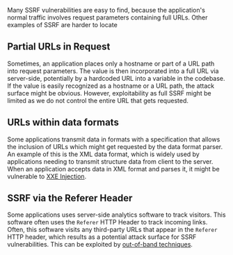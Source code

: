 Many SSRF vulnerabilities are easy to find, because the application's normal traffic involves request parameters containing full URLs. Other examples of SSRF are harder to locate
## Partial URLs in Request
Sometimes, an application places only a hostname or part of a URL path into request parameters. The value is then incorporated into a full URL via server-side, potentially by a hardcoded URL into a variable in the codebase. If the value is easily recognized as a hostname or a URL path, the attack surface might be obvious. However, exploitability as full SSRF might be limited as we do not control the entire URL that gets requested.
## URLs within data formats
Some applications transmit data in formats with a specification that allows the inclusion of URLs which might get requested by the data format parser. An example of this is the XML data format, which is widely used by applications needing to transmit structure data from client to the server. When an application accepts data in XML format and parses it, it might be vulnerable to [XXE Injection](obsidian://open?vault=security-notes&file=Offensive%20Security%2FWeb%20Application%20Security%2FServer-side%20Vulnerabilities%2FXXE%20Injection%2FIntroduction).
## SSRF via the Referer Header
Some applications uses server-side analytics software to track visitors. This software often uses the `Referer` HTTP Header to track incoming links. Often, this software visits any third-party URLs that appear in the `Referer` HTTP header, which results as a potential attack surface for SSRF vulnerabilities. This can be exploited by [out-of-band techniques](obsidian://open?vault=security-notes&file=Offensive%20Security%2FWeb%20Application%20Security%2FServer-side%20Vulnerabilities%2FServer-side%20Request%20Forgery%2FBlind%20SSRF%20Vulnerabilities%2FBlind%20SSRF%20with%20Out-of-Band%20Detection).